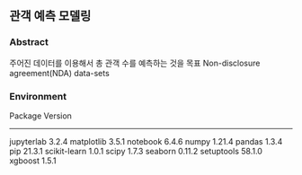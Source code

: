 ## 관객 예측 모델링

### Abstract
주어진 데이터를 이용해서 총 관객 수를 예측하는 것을 목표
Non-disclosure agreement(NDA) data-sets

### Environment
Package              Version
-------------------- ---------
jupyterlab           3.2.4
matplotlib           3.5.1
notebook             6.4.6
numpy                1.21.4
pandas               1.3.4
pip                  21.3.1
scikit-learn         1.0.1
scipy                1.7.3
seaborn              0.11.2
setuptools           58.1.0
xgboost              1.5.1